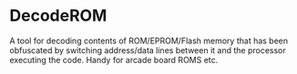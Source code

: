 # DecodeROM

A tool for decoding contents of ROM/EPROM/Flash memory that has been obfuscated by switching address/data lines between it and the processor executing the code. Handy for arcade board ROMS etc.
